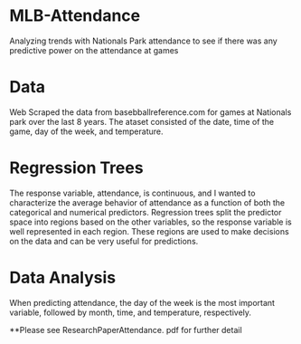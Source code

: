 # MLB-Attendance

Analyzing trends with Nationals Park attendance to see if there was any predictive power on the attendance at games

# Data

Web Scraped the data from basebballreference.com for games at Nationals park over the last 8 years. The ataset consisted of the date, time of the game, day of the week, and temperature.

# Regression Trees

The response variable, attendance, is continuous, and I wanted to characterize the average behavior of attendance as a function of both the categorical and numerical predictors. Regression trees split the predictor space into regions based on the other variables, so the response variable is well represented in each region. These regions are used to make decisions on the data and can be very useful for predictions.

# Data Analysis

When predicting attendance, the day of the week is the most important variable, followed by month, time, and temperature, respectively.

**Please see ResearchPaperAttendance. pdf for further detail

